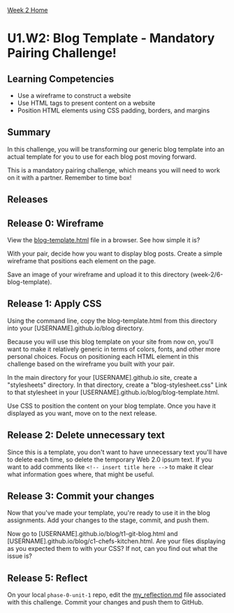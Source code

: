 [Week 2 Home](../)

# U1.W2: Blog Template - Mandatory Pairing Challenge!

## Learning Competencies
- Use a wireframe to construct a website
- Use HTML tags to present content on a website
- Position HTML elements using CSS padding, borders, and margins

## Summary
In this challenge, you will be transforming our generic blog template into an actual template for you to use for each blog post moving forward.

This is a mandatory pairing challenge, which means you will need to work on it with a partner. Remember to time box!

## Releases

## Release 0: Wireframe
View the [blog-template.html](blog-template.html) file in a browser. See how simple it is?

With your pair, decide how you want to display blog posts. Create a simple wireframe that positions each element on the page.

Save an image of your wireframe and upload it to this directory (week-2/6-blog-template).

## Release 1: Apply CSS
Using the command line, copy the blog-template.html from this directory into your [USERNAME].github.io/blog directory.

Because you will use this blog template on your site from now on, you'll want to make it relatively generic in terms of colors, fonts, and other more personal choices. Focus on positioning each HTML element in this challenge based on the wireframe you built with your pair.

In the main directory for your [USERNAME].github.io site, create a "stylesheets" directory. In that directory, create a "blog-stylesheet.css" Link to that stylesheet in your [USERNAME].github.io/blog/blog-template.html.

Use CSS to position the content on your blog template. Once you have it displayed as you want, move on to the next release.

## Release 2: Delete unnecessary text

Since this is a template, you don't want to have unnecessary text you'll have to delete each time, so delete the temporary Web 2.0 ipsum text. If you want to add comments like ```<!-- insert title here -->``` to make it clear what information goes where, that might be useful.

## Release 3: Commit your changes

Now that you've made your template, you're ready to use it in the blog assignments. Add your changes to the stage, commit, and push them.

Now go to [USERNAME].github.io/blog/t1-git-blog.html and [USERNAME].github.io/blog/c1-chefs-kitchen.html. Are your files displaying as you expected them to with your CSS? If not, can you find out what the issue is?

## Release 5: Reflect
On your local `phase-0-unit-1` repo, edit the [my_reflection.md](my_reflection.md) file associated with this challenge. Commit your changes and push them to GitHub.
